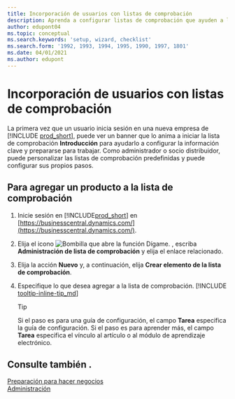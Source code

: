```yaml
---
title: Incorporación de usuarios con listas de comprobación
description: Aprenda a configurar listas de comprobación que ayuden a los usuarios a comenzar en Business Central.
author: edupont04
ms.topic: conceptual
ms.search.keywords: 'setup, wizard, checklist'
ms.search.form: '1992, 1993, 1994, 1995, 1990, 1997, 1801'
ms.date: 04/01/2021
ms.author: edupont
---
```

# <a name="onboard-users-with-checklists" />Incorporación de usuarios con listas de comprobación

La primera vez que un usuario inicia sesión en una nueva empresa de [!INCLUDE [prod_short](includes/prod_short.md)], puede ver un banner que lo anima a iniciar la lista de comprobación **Introducción** para ayudarlo a configurar la información clave y prepararse para trabajar. Como administrador o socio distribuidor, puede personalizar las listas de comprobación predefinidas y puede configurar sus propios pasos.

## <a name="to-add-an-item-to-the-checklist" />Para agregar un producto a la lista de comprobación

1. Inicie sesión en [!INCLUDE[prod_short](includes/prod_short.md)] en [https://businesscentral.dynamics.com/](https://businesscentral.dynamics.com/).

2. Elija el icono ![Bombilla que abre la función Dígame.](media/ui-search/search_small.png "Dígame qué desea hacer") , escriba **Administración de lista de comprobación** y elija el enlace relacionado.  

3. Elija la acción **Nuevo** y, a continuación, elija **Crear elemento de la lista de comprobación**.  

4. Especifique lo que desea agregar a la lista de comprobación. [!INCLUDE [tooltip-inline-tip_md](includes/tooltip-inline-tip_md.md)]

    > [!TIP]
    > Si el paso es para una guía de configuración, el campo **Tarea** especifica la guía de configuración. Si el paso es para aprender más, el campo **Tarea** especifica el vínculo al artículo o al módulo de aprendizaje electrónico.

## <a name="see-also" />Consulte también .

[Preparación para hacer negocios](ui-get-ready-business.md)  
[Administración](admin-setup-and-administration.md)  

